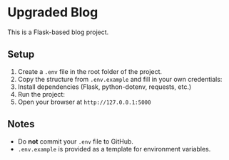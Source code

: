 # Upgraded Blog

This is a Flask-based blog project.

## Setup

1. Create a `.env` file in the root folder of the project.
2. Copy the structure from `.env.example` and fill in your own credentials:
3. Install dependencies (Flask, python-dotenv, requests, etc.)
4. Run the project:
5. Open your browser at `http://127.0.0.1:5000`

## Notes

- Do **not** commit your `.env` file to GitHub.
- `.env.example` is provided as a template for environment variables.
